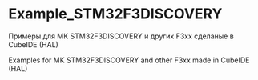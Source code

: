 # Example_STM32F3DISCOVERY


Примеры для МК STM32F3DISCOVERY и других F3xx сделаные в CubeIDE (HAL)

Examples for MK STM32F3DISCOVERY and other F3xx made in CubeIDE (HAL)
